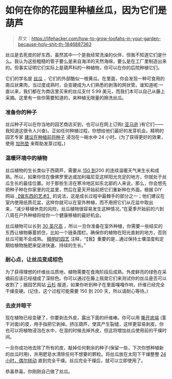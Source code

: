 # 如何在你的花园里种植丝瓜，因为它们是葫芦

> 原文：<https://lifehacker.com/how-to-grow-loofahs-in-your-garden-because-holy-shit-th-1846887363>

丝瓜是去死皮的好东西，虽然其中一个是我经常洗澡的伙伴，但我不知道它们是什么。我认为这些粗糙的管子要么是来自海洋的天然海绵，要么是在工厂里制造出来的。但事实证明它们实际上是葫芦科的一种植物，你可以在你的后院种植它们。

它们的学名是 [丝瓜](https://plants.ces.ncsu.edu/plants/luffa-aegyptiaca/) ，它们的外部酷似一根黄瓜。在里面，你会发现一种可食用的南瓜状果肉，当过度成熟时，会变硬成为人们熟悉的剥落的网状管。谁知道呢:一直以来，我们都在为商店里买来的丝瓜支付 5.99 美元，而我们本可以自己从藤上采摘。这里有一些你需要知道的，来种植无限量的擦洗丝瓜。

### 准备你的种子

丝瓜种子可以在你当地的园艺商店买到，也可以在网上订购( [亚马逊](https://www.amazon.com/Package-aegyptiaca-Non-GMO-Seed-Needs/dp/B01N5ITCKZ?asc_campaign=InlineText&asc_refurl=https://lifehacker.com/how-to-grow-loofahs-in-your-garden-because-holy-shit-th-1846887363&asc_source=&tag=kinjalifehackerlink-20) )有它们——我知道这很令人兴奋)。正如任何种植过程，你想给他们最好的发芽机会。精明的园艺专家 [建议在种植前将种子](https://savvygardening.com/growing-loofah/#:~:text=A%20step%2Dby%2Dstep%20guide,growing%20loofah%20gourds%20from%20seed%3A&text=Soak%20seeds%20for%2024%20hours,coat%20and%20can%20hasten%20germination.) 浸泡在一碗水中 24 小时。(为了获得更好的效果，使用 [加热垫](https://homeguides.sfgate.com/use-heating-pad-germinating-seeds-48414.html) 来帮助发芽过程。)

### 温暖环境中的植物

丝瓜植物的生长类似于西葫芦，需要从 [150 到](https://www.goodhousekeeping.com/home/gardening/a20706975/how-to-grow-your-own-loofah-sponge/)200 的连续温暖天气来生长和成熟。所以，如果你住在像佛罗里达或加利福尼亚这样阳光充足的地方，你就处于丝瓜生长的最佳位置。对于那些生活在寒冷地区如东北部的人来说，那么，你会想先把种子种在你家里的花盆里，然后在夏天开始前把它们重新种在外面。根据 DIY 网站 [【做东西的艺术】](https://www.theartofdoingstuff.com/growing-luffa-sponges/) 的说法，这是成长过程中最棘手的部分之一；他们建议在室内使用纸质花盆，这样你就可以在室外种植，而不用把它们从花盆中取出来，“减少移植休克的风险，丝瓜植物很容易发生这种情况。”在夏季开始前的六到八周在户外种植将给你一个健康移植的最好机会。

丝瓜植物可以长到 [30 英尺高](https://www.motherearthnews.com/organic-gardening/grow-luffa-sponges-zm0z21amzols) ，所以一旦你准备在室外种植，你需要一些结实的东西让植物藤蔓抓住，比如一个链条围栏。确保你的植物在阳光直射的地方，否则丝瓜可能不会成熟。 [精明的园艺](https://savvygardening.com/growing-loofah/) 注释，“【我】重要的是...通过保持土壤湿度和定期给植物施肥来促进快速、持续的生长。”

### 耐心点，让丝瓜变成棕色

为了获得理想的纤维丝瓜质地，植物需要在食用阶段后成熟。外皮鲜亮的绿色在采摘前应该已经褪成了深棕色。你可以通过在藤上摇晃它们来测试你的丝瓜是否可以收割了；据园艺网站 [云杉](https://www.thespruce.com/luffa-plant-profile-4796761) 报道，如果你听到种子在里面嘎嘎作响，纤维已经完全干燥变硬。(记住，这个过程可能需要 150 到 200 天，所以请耐心等待。)

### 去皮并晾干

现在植物已经变硬了，你要剥去外皮，露出下面的纤维棒。你可以用 [撕开底端](https://www.hunker.com/13427505/how-to-pick-and-dry-loofah-sponges) (茎干对面)的皮，用手指把它剥掉。挤压葫芦，使其产生裂缝，这样更容易剥皮。你也可以将植物浸泡在水中，在湿的时候去掉外皮，但这将增加丝瓜使用前的干燥时间。

一旦你成功地去除了所有的皮，敲掉任何剩余的种子(保留一些，下次你想种植新的丝瓜时用)，并用肥皂水清除任何不想要的颗粒。将丝瓜放在太阳下干燥整整 [24 小时，偶尔转动](https://gardenerspath.com/plants/vegetables/grow-loofah/) 直到完全干燥。丝瓜完全干燥后，就可以立即使用了。

恭喜恭喜。你刚刚自己做了丝瓜。